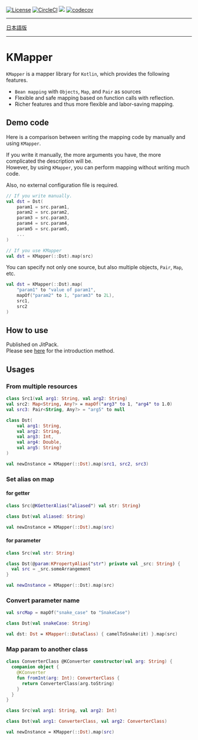 [![License](https://img.shields.io/badge/License-Apache%202.0-blue.svg)](https://opensource.org/licenses/Apache-2.0)
[![CircleCI](https://circleci.com/gh/ProjectMapK/KMapper.svg?style=svg)](https://circleci.com/gh/ProjectMapK/KMapper)
[![](https://jitci.com/gh/ProjectMapK/KMapper/svg)](https://jitci.com/gh/ProjectMapK/KMapper)
[![codecov](https://codecov.io/gh/ProjectMapK/KMapper/branch/master/graph/badge.svg)](https://codecov.io/gh/ProjectMapK/KMapper)

---

[日本語版](https://github.com/ProjectMapK/KMapper/blob/master/README.ja.md)

---

KMapper
====
`KMapper` is a mapper library for `Kotlin`, which provides the following features.

- `Bean mapping` with `Objects`, `Map`, and `Pair` as sources
- Flexible and safe mapping based on function calls with reflection.
- Richer features and thus more flexible and labor-saving mapping.

## Demo code
Here is a comparison between writing the mapping code by manually and using `KMapper`.

If you write it manually, the more arguments you have, the more complicated the description will be.  
However, by using `KMapper`, you can perform mapping without writing much code.

Also, no external configuration file is required.

```kotlin
// If you write manually.
val dst = Dst(
    param1 = src.param1,
    param2 = src.param2,
    param3 = src.param3,
    param4 = src.param4,
    param5 = src.param5,
    ...
)

// If you use KMapper
val dst = KMapper(::Dst).map(src)
```

You can specify not only one source, but also multiple objects, `Pair`, `Map`, etc.

```kotlin
val dst = KMapper(::Dst).map(
    "param1" to "value of param1",
    mapOf("param2" to 1, "param3" to 2L),
    src1,
    src2
)
```

## How to use
Published on JitPack.  
Please see [here](https://jitpack.io/#ProjectMapK/KMapper/) for the introduction method.  

## Usages
### From multiple resources
```kotlin
class Src1(val arg1: String, val arg2: String)
val src2: Map<String, Any?> = mapOf("arg3" to 1, "arg4" to 1.0)
val src3: Pair<String, Any?> = "arg5" to null

class Dst(
    val arg1: String,
    val arg2: String,
    val arg3: Int,
    val arg4: Double,
    val arg5: String?
)

val newInstance = KMapper(::Dst).map(src1, src2, src3)
```

### Set alias on map
#### for getter
```kotlin
class Src(@KGetterAlias("aliased") val str: String)

class Dst(val aliased: String)

val newInstance = KMapper(::Dst).map(src)
```

#### for parameter
```kotlin
class Src(val str: String)

class Dst(@param:KPropertyAlias("str") private val _src: String) {
  val src = _src.someArrangement
}

val newInstance = KMapper(::Dst).map(src)
```

### Convert parameter name
```kotlin
val srcMap = mapOf("snake_case" to "SnakeCase")

class Dst(val snakeCase: String)

val dst: Dst = KMapper(::DataClass) { camelToSnake(it) }.map(src)
```

### Map param to another class

```kotlin
class ConverterClass @KConverter constructor(val arg: String) {
  companion object {
    @KConverter
    fun fromInt(arg: Int): ConverterClass {
      return ConverterClass(arg.toString)
    }
  }
}

class Src(val arg1: String, val arg2: Int)

class Dst(val arg1: ConverterClass, val arg2: ConverterClass)

val newInstance = KMapper(::Dst).map(src)
```
